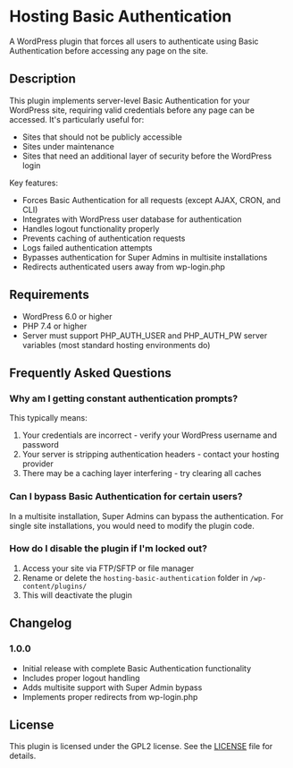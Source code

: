 # Hosting Basic Authentication

A WordPress plugin that forces all users to authenticate using Basic Authentication before accessing any page on the site.

## Description

This plugin implements server-level Basic Authentication for your WordPress site, requiring valid credentials before any page can be accessed. It's particularly useful for:

- Sites that should not be publicly accessible
- Sites under maintenance
- Sites that need an additional layer of security before the WordPress login

Key features:
- Forces Basic Authentication for all requests (except AJAX, CRON, and CLI)
- Integrates with WordPress user database for authentication
- Handles logout functionality properly
- Prevents caching of authentication requests
- Logs failed authentication attempts
- Bypasses authentication for Super Admins in multisite installations
- Redirects authenticated users away from wp-login.php

## Requirements

- WordPress 6.0 or higher
- PHP 7.4 or higher
- Server must support PHP_AUTH_USER and PHP_AUTH_PW server variables (most standard hosting environments do)

## Frequently Asked Questions

### Why am I getting constant authentication prompts?

This typically means:
1. Your credentials are incorrect - verify your WordPress username and password
2. Your server is stripping authentication headers - contact your hosting provider
3. There may be a caching layer interfering - try clearing all caches

### Can I bypass Basic Authentication for certain users?

In a multisite installation, Super Admins can bypass the authentication. For single site installations, you would need to modify the plugin code.

### How do I disable the plugin if I'm locked out?

1. Access your site via FTP/SFTP or file manager
2. Rename or delete the `hosting-basic-authentication` folder in `/wp-content/plugins/`
3. This will deactivate the plugin

## Changelog

### 1.0.0
* Initial release with complete Basic Authentication functionality
* Includes proper logout handling
* Adds multisite support with Super Admin bypass
* Implements proper redirects from wp-login.php

## License

This plugin is licensed under the GPL2 license. See the [LICENSE](LICENSE) file for details.